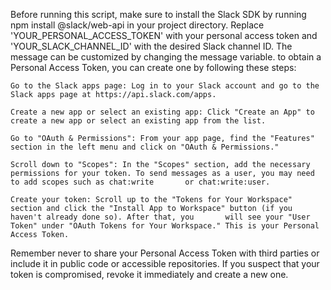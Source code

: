 Before running this script, make sure to install the Slack SDK by running npm install @slack/web-api in your project directory.
Replace 'YOUR_PERSONAL_ACCESS_TOKEN' with your personal access token and 'YOUR_SLACK_CHANNEL_ID' with the desired Slack channel ID. The message can be customized by changing the message variable.
to obtain a Personal Access Token, you can create one by following these steps:

    Go to the Slack apps page: Log in to your Slack account and go to the Slack apps page at https://api.slack.com/apps.

    Create a new app or select an existing app: Click "Create an App" to create a new app or select an existing app from the list.

    Go to "OAuth & Permissions": From your app page, find the "Features" section in the left menu and click on "OAuth & Permissions."

    Scroll down to "Scopes": In the "Scopes" section, add the necessary permissions for your token. To send messages as a user, you may need to add scopes such as chat:write       or chat:write:user.

    Create your token: Scroll up to the "Tokens for Your Workspace" section and click the "Install App to Workspace" button (if you haven't already done so). After that, you       will see your "User Token" under "OAuth Tokens for Your Workspace." This is your Personal Access Token.

Remember never to share your Personal Access Token with third parties or include it in public code or accessible repositories. If you suspect that your token is compromised, revoke it immediately and create a new one.

